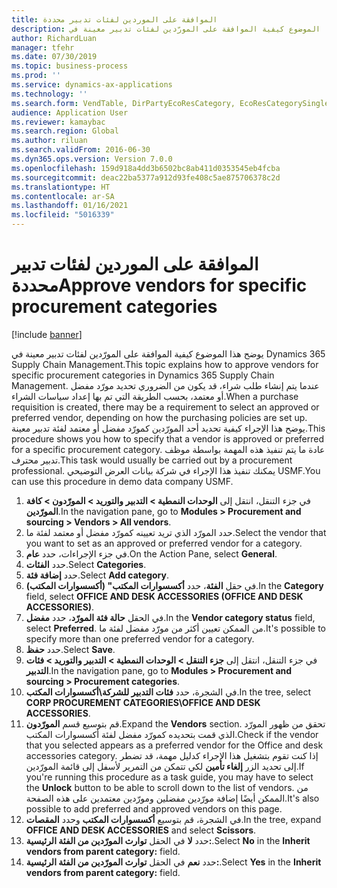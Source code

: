 ```yaml
---
title: الموافقة على الموردين لفئات تدبير محددة
description: يوضح هذا الموضوع كيفية الموافقة على المورّدين لفئات تدبير معينة في Dynamics 365 Supply Chain Management.
author: RichardLuan
manager: tfehr
ms.date: 07/30/2019
ms.topic: business-process
ms.prod: ''
ms.service: dynamics-ax-applications
ms.technology: ''
ms.search.form: VendTable, DirPartyEcoResCategory, EcoResCategorySingleLookup, ProcCategoryHierarchyManagement
audience: Application User
ms.reviewer: kamaybac
ms.search.region: Global
ms.author: riluan
ms.search.validFrom: 2016-06-30
ms.dyn365.ops.version: Version 7.0.0
ms.openlocfilehash: 159d918a4dd3b6502bc8ab411d0353545eb4fcba
ms.sourcegitcommit: deac22ba5377a912d93fe408c5ae875706378c2d
ms.translationtype: HT
ms.contentlocale: ar-SA
ms.lasthandoff: 01/16/2021
ms.locfileid: "5016339"
---
```

# <a name="approve-vendors-for-specific-procurement-categories"></a><span data-ttu-id="04b12-103">الموافقة على الموردين لفئات تدبير محددة</span><span class="sxs-lookup"><span data-stu-id="04b12-103">Approve vendors for specific procurement categories</span></span>

[!include [banner](../../includes/banner.md)]

<span data-ttu-id="04b12-104">يوضح هذا الموضوع كيفية الموافقة على المورّدين لفئات تدبير معينة في Dynamics 365 Supply Chain Management.</span><span class="sxs-lookup"><span data-stu-id="04b12-104">This topic explains how to approve vendors for specific procurement categories in Dynamics 365 Supply Chain Management.</span></span> <span data-ttu-id="04b12-105">عندما يتم إنشاء طلب شراء، قد يكون من الضروري تحديد مورّد مفضل أو معتمد، بحسب الطريقة التي تم بها إعداد سياسات الشراء.</span><span class="sxs-lookup"><span data-stu-id="04b12-105">When a purchase requisition is created, there may be a requirement to select an approved or preferred vendor, depending on how the purchasing policies are set up.</span></span> <span data-ttu-id="04b12-106">يوضح هذا الإجراء كيفية تحديد أحد المورّدين كمورّد مفضل أو معتمد لفئة تدبير معينة.</span><span class="sxs-lookup"><span data-stu-id="04b12-106">This procedure shows you how to specify that a vendor is approved or preferred for a specific procurement category.</span></span> <span data-ttu-id="04b12-107">عادة ما يتم تنفيذ هذه المهمة بواسطة موظف تدبير محترف.</span><span class="sxs-lookup"><span data-stu-id="04b12-107">This task would usually be carried out by a procurement professional.</span></span> <span data-ttu-id="04b12-108">يمكنك تنفيذ هذا الإجراء في شركة بيانات العرض التوضيحي USMF.</span><span class="sxs-lookup"><span data-stu-id="04b12-108">You can use this procedure in demo data company USMF.</span></span>

1. <span data-ttu-id="04b12-109">في جزء التنقل، انتقل إلى **الوحدات النمطية > التدبير والتوريد > المورّدون‬ > كافة المورّدين‬**.</span><span class="sxs-lookup"><span data-stu-id="04b12-109">In the navigation pane, go to **Modules > Procurement and sourcing > Vendors > All vendors**.</span></span>
2. <span data-ttu-id="04b12-110">حدد المورّد الذي تريد تعيينه كمورّد مفضل أو معتمد لفئة ما.</span><span class="sxs-lookup"><span data-stu-id="04b12-110">Select the vendor that you want to set as an approved or preferred vendor for a category.</span></span>
3. <span data-ttu-id="04b12-111">في جزء الإجراءات، حدد **عام**.</span><span class="sxs-lookup"><span data-stu-id="04b12-111">On the Action Pane, select **General**.</span></span>
4. <span data-ttu-id="04b12-112">حدد **الفئات**.</span><span class="sxs-lookup"><span data-stu-id="04b12-112">Select **Categories**.</span></span>
5. <span data-ttu-id="04b12-113">حدد **إضافة فئة**.</span><span class="sxs-lookup"><span data-stu-id="04b12-113">Select **Add category**.</span></span>
6. <span data-ttu-id="04b12-114">في حقل **الفئة**، حدد **أكسسوارات المكتب" (أكسسوارات المكتب)**.</span><span class="sxs-lookup"><span data-stu-id="04b12-114">In the **Category** field, select **OFFICE AND DESK ACCESSORIES (OFFICE AND DESK ACCESSORIES)**.</span></span>
7. <span data-ttu-id="04b12-115">في الحقل **حالة فئة المورّد**، حدد **مفضل**.</span><span class="sxs-lookup"><span data-stu-id="04b12-115">In the **Vendor category status** field, select **Preferred**.</span></span> <span data-ttu-id="04b12-116">من الممكن تعيين أكثر من مورّد مفضل لفئة ما.</span><span class="sxs-lookup"><span data-stu-id="04b12-116">It's possible to specify more than one preferred vendor for a category.</span></span>  
8. <span data-ttu-id="04b12-117">حدد **حفظ**.</span><span class="sxs-lookup"><span data-stu-id="04b12-117">Select **Save**.</span></span>
9. <span data-ttu-id="04b12-118">في جزء التنقل، انتقل إلى **جزء التنقل > الوحدات النمطية > التدبير والتوريد‬ > فئات التدبير‬**.</span><span class="sxs-lookup"><span data-stu-id="04b12-118">In the navigation pane, go to **Modules > Procurement and sourcing > Procurement categories**.</span></span>
10. <span data-ttu-id="04b12-119">في الشجرة، حدد **فئات التدبير للشركة\أكسسوارات المكتب**.</span><span class="sxs-lookup"><span data-stu-id="04b12-119">In the tree, select **CORP PROCUREMENT CATEGORIES\OFFICE AND DESK ACCESSORIES**.</span></span>
11. <span data-ttu-id="04b12-120">قم بتوسيع قسم **المورّدون**.</span><span class="sxs-lookup"><span data-stu-id="04b12-120">Expand the **Vendors** section.</span></span> <span data-ttu-id="04b12-121">تحقق من ظهور المورّد الذي قمت بتحديده كمورّد مفضل لفئة أكسسوارات المكتب.</span><span class="sxs-lookup"><span data-stu-id="04b12-121">Check if the vendor that you selected appears as a preferred vendor for the Office and desk accessories category.</span></span> <span data-ttu-id="04b12-122">إذا كنت تقوم بتشغيل هذا الإجراء كدليل مهمة، قد تضطر إلى تحديد الزر **إلغاء تأمين** لكي تتمكن من التمرير لأسفل إلى قائمة المورّدين.</span><span class="sxs-lookup"><span data-stu-id="04b12-122">If you're running this procedure as a task guide, you may have to select the **Unlock** button to be able to scroll down to the list of vendors.</span></span>  <span data-ttu-id="04b12-123">من الممكن أيضًا إضافة مورّدين مفضلين ومورّدين معتمدين على هذه الصفحة.</span><span class="sxs-lookup"><span data-stu-id="04b12-123">It's also possible to add preferred and approved vendors on this page.</span></span>  
12. <span data-ttu-id="04b12-124">في الشجرة، قم بتوسيع **أكسسوارات المكتب** وحدد **المقصات**.</span><span class="sxs-lookup"><span data-stu-id="04b12-124">In the tree, expand **OFFICE AND DESK ACCESSORIES** and select **Scissors**.</span></span>
13. <span data-ttu-id="04b12-125">حدد **لا** في الحقل **توارث المورّدين من الفئة الرئيسية:**.</span><span class="sxs-lookup"><span data-stu-id="04b12-125">Select **No** in the **Inherit vendors from parent category:** field.</span></span>
14. <span data-ttu-id="04b12-126">حدد **نعم** في الحقل **توارث المورّدين من الفئة الرئيسية:**.</span><span class="sxs-lookup"><span data-stu-id="04b12-126">Select **Yes** in the **Inherit vendors from parent category:** field.</span></span>

